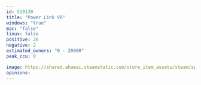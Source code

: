 ```yaml
---
id: 510130
title: "Power Link VR"
windows: "true"
mac: "false"
linux: false
positive: 26
negative: 2
estimated_owners: "0 - 20000"
peak_ccu: 0

image: https://shared.akamai.steamstatic.com/store_item_assets/steam/apps/510130/header.jpg?t=1484071376
opinions:
---
```

